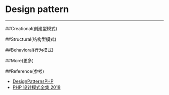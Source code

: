 # Design pattern
---


##Creational(创建型模式)



##Structural(结构型模式)



##Behavioral(行为模式)




##More(更多)




##Reference(参考)

* [DesignPatternsPHP](http://designpatternsphp.readthedocs.io/en/latest/README.html)
* [PHP 设计模式全集 2018](https://laravel-china.org/docs/php-design-patterns/2018)
